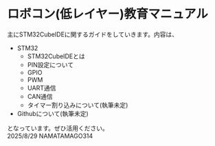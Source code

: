 ﻿# ロボコン(低レイヤー)教育マニュアル
 主にSTM32CubeIDEに関するガイドをしていきます。内容は、  
 - STM32
   - STM32CubeIDEとは
   - PIN設定について
   - GPIO
   - PWM
   - UART通信
   - CAN通信
   - タイマー割り込みについて(執筆未定)
 - Githubについて(執筆未定)

となっています。ぜひ活用ください。  
2025/8/29 NAMATAMAGO314







